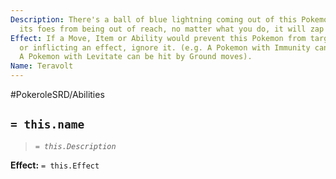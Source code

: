 ```yaml
---
Description: There's a ball of blue lightning coming out of this Pokemon that prevents
  its foes from being out of reach, no matter what you do, it will zap you.
Effect: If a Move, Item or Ability would prevent this Pokemon from targeting a foe
  or inflicting an effect, ignore it. (e.g. A Pokemon with Immunity can be Poisoned,
  A Pokemon with Levitate can be hit by Ground moves).
Name: Teravolt
---
```


#PokeroleSRD/Abilities

## `= this.name`

> *`= this.Description`*

**Effect:** `= this.Effect`
